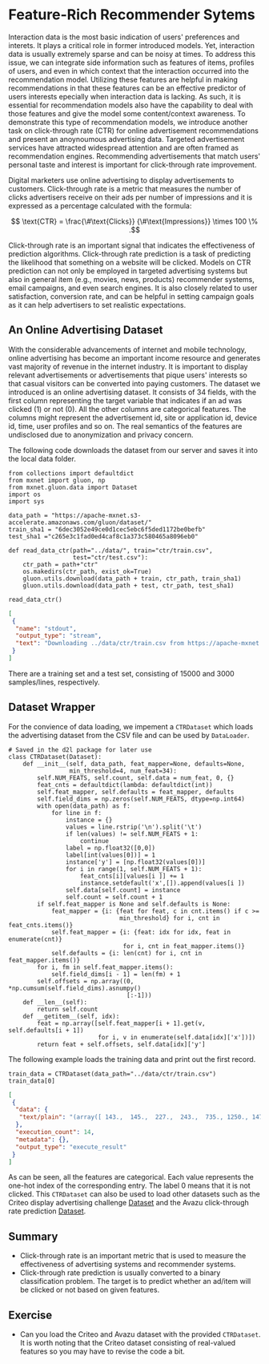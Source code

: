 # Feature-Rich Recommender Sytems

Interaction data is the most basic indication of users' preferences and interets. It plays a critical role in former introduced models. Yet, interaction data is usually extremely sparse and can be noisy at times. To address this issue, we can integrate side information such as features of items, profiles of users, and even in which context that the interaction occurred into the recommendation model. Utilizing these features are helpful in making recommendations in that these features can be an effective predictor of users interests epecially when interaction data is lacking. As such, it is essential for recommendation models also have the capability to deal with those features and give the model some content/context awareness. To demonstrate this type of recommendation models, we introduce another task on click-through rate (CTR) for online advertisement recommendations and present an anoynoumous advertising data. Targeted advertisement services have attracted widespread attention and are often framed as recommendation engines. Recommending advertisements that match users' personal taste and interest is important for click-through rate improvement.


Digital marketers use online advertising to display advertisements to customers. Click-through rate is a metric that measures the number of clicks advertisers receive on their ads per number of impressions and it is expressed as a percentage calculated with the formula: 

$$ \text{CTR} = \frac{\#\text{Clicks}} {\#\text{Impressions}} \times 100 \% .$$

Click-through rate is an important signal that indicates the effectiveness of prediction algorithms. Click-through rate prediction is a task of predicting the likelihood that something on a website will be clicked. Models on CTR prediction can not only be employed in targeted advertising systems but also in general item (e.g., movies, news, products) recommender systems, email campaigns, and even search engines. It is also closely related to user satisfaction, conversion rate, and can be helpful in setting campaign goals as it can help advertisers to set realistic expectations. 


## An Online Advertising Dataset

With the considerable advancements of internet and mobile technology, online advertising has become an important income resource and generates vast majority of revenue in the internet industry. It is important to display relevant advertisements or advertisements that pique users' interests so that casual visitors can be converted into paying customers. The dataset we introduced is an online advertising dataset. It consists of 34 fields, with the first column representing the target variable that indicates if an ad was clicked (1) or not (0). All the other columns are categorical features. The columns might represent the advertisement id, site or application id, device id, time, user profiles and so on. The real semantics of the features are undisclosed due to anonymization and privacy concern.

The following code downloads the dataset from our server and saves it into the local data folder.

```{.python .input  n=10}
from collections import defaultdict
from mxnet import gluon, np
from mxnet.gluon.data import Dataset
import os
import sys

data_path = "https://apache-mxnet.s3-accelerate.amazonaws.com/gluon/dataset/"
train_sha1 = "6dec3052e49ce0d1cec5ebc6f5ded1172be0befb"
test_sha1 ="c265e3c1fad0ed4caf8c1a373c580465a8096eb0"

def read_data_ctr(path="../data/", train="ctr/train.csv", 
                  test="ctr/test.csv"):
    ctr_path = path+"ctr"
    os.makedirs(ctr_path, exist_ok=True)
    gluon.utils.download(data_path + train, ctr_path, train_sha1)
    gluon.utils.download(data_path + test, ctr_path, test_sha1)

read_data_ctr()
```

```{.json .output n=10}
[
 {
  "name": "stdout",
  "output_type": "stream",
  "text": "Downloading ../data/ctr/train.csv from https://apache-mxnet.s3-accelerate.amazonaws.com/gluon/dataset/ctr/train.csv...\nDownloading ../data/ctr/test.csv from https://apache-mxnet.s3-accelerate.amazonaws.com/gluon/dataset/ctr/test.csv...\n"
 }
]
```

There are a training set and a test set, consisting of 15000 and 3000 samples/lines, respectively.

## Dataset Wrapper
For the convience of data loading, we impement a `CTRDataset` which loads the advertising dataset from the CSV file and can be used by `DataLoader`.

```{.python .input  n=13}
# Saved in the d2l package for later use
class CTRDataset(Dataset):
    def __init__(self, data_path, feat_mapper=None, defaults=None, 
                 min_threshold=4, num_feat=34):
        self.NUM_FEATS, self.count, self.data = num_feat, 0, {}
        feat_cnts = defaultdict(lambda: defaultdict(int))
        self.feat_mapper, self.defaults = feat_mapper, defaults
        self.field_dims = np.zeros(self.NUM_FEATS, dtype=np.int64)
        with open(data_path) as f:
            for line in f:
                instance = {}
                values = line.rstrip('\n').split('\t')
                if len(values) != self.NUM_FEATS + 1:
                    continue
                label = np.float32([0,0])
                label[int(values[0])] = 1
                instance['y'] = [np.float32(values[0])]
                for i in range(1, self.NUM_FEATS + 1):
                    feat_cnts[i][values[i ]] += 1
                    instance.setdefault('x',[]).append(values[i ])
                self.data[self.count] = instance
                self.count = self.count + 1
        if self.feat_mapper is None and self.defaults is None:
            feat_mapper = {i: {feat for feat, c in cnt.items() if c >= 
                               min_threshold} for i, cnt in feat_cnts.items()}
            self.feat_mapper = {i: {feat: idx for idx, feat in enumerate(cnt)}
                                for i, cnt in feat_mapper.items()}
            self.defaults = {i: len(cnt) for i, cnt in feat_mapper.items()}
        for i, fm in self.feat_mapper.items():
            self.field_dims[i - 1] = len(fm) + 1
        self.offsets = np.array((0, *np.cumsum(self.field_dims).asnumpy()
                                 [:-1]))
    def __len__(self):
        return self.count
    def __getitem__(self, idx):
        feat = np.array([self.feat_mapper[i + 1].get(v, self.defaults[i + 1]) 
                         for i, v in enumerate(self.data[idx]['x'])])
        return feat + self.offsets, self.data[idx]['y']
```

The following example loads the training data and print out the first record.

```{.python .input  n=14}
train_data = CTRDataset(data_path="../data/ctr/train.csv")
train_data[0]
```

```{.json .output n=14}
[
 {
  "data": {
   "text/plain": "(array([ 143.,  145.,  227.,  243.,  735., 1250., 1471., 1566., 1624.,\n        1925., 2008., 2061., 2258., 2304., 2305., 2360., 2628., 2746.,\n        2747., 2748., 2892., 2988., 3165., 3176., 3194., 3195., 3548.,\n        3654., 3687., 3699., 3725., 3745., 3770., 3800.]), [0.0])"
  },
  "execution_count": 14,
  "metadata": {},
  "output_type": "execute_result"
 }
]
```

As can be seen, all the features are categorical. Each value represents the one-hot index of the corresponding entry. The label $0$ means that it is not clicked. This `CTRDataset` can also be used to load other datasets such as the Criteo display advertising challenge [Dataset](https://labs.criteo.com/2014/02/kaggle-display-advertising-challenge-dataset/) and the Avazu click-through rate prediction [Dataset](https://www.kaggle.com/c/avazu-ctr-prediction).  

## Summary 
* Click-through rate is an important metric that is used to measure the effectiveness of advertising systems and recommender systems.
* Click-through rate prediction is usually converted to a binary classification problem. The target is to predict whether an ad/item will be clicked or not based on given features.

## Exercise
* Can you load the Criteo and Avazu dataset with the provided `CTRDataset`. It is worth noting that the Criteo dataset consisting of real-valued features so you may have to revise the code a bit.
